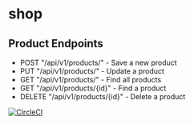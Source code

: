# shop
## Product Endpoints
* POST "/api/v1/products/" - Save a new product
* PUT  "/api/v1/products/" - Update a product
* GET "/api/v1/products/" - Find all products
* GET "/api/v1/products/{id}" - Find a product
* DELETE "/api/v1/products/{id}" - Delete a product

[![CircleCI](https://circleci.com/gh/pradeepparambil/shop.svg?style=svg)](https://circleci.com/gh/pradeepparambil/shop)




